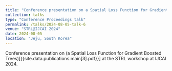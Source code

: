 ```yaml
---
title: "Conference presentation on a Spatial Loss Function for Gradient Boosted Trees"
collection: talks
type: "Conference Proceedings talk"
permalink: /talks/2024-08-05-talk-6
venue: "STRL@IJCAI 2024"
date: 2024-08-05
location: "Jeju, South Korea"
---
```


Conference presentation on (a Spatial Loss Function for Gradient Boosted Trees)[{{site.data.publications.main[3].pdf}}] at the STRL workshop at IJCAI 2024.


